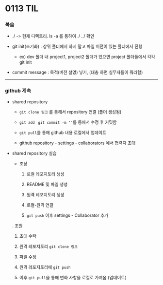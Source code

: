 # 0113 TIL

### 복습

- ./ -> 현재 디렉토리. ls -a 를 통하여 ./ ../ 확인

- git init(초기화) : 상위 폴더에서 하지 말고 파일 버전이 있는 폴더에서 진행
  
  - ex) dev 폴더 내 project1, project2 폴더가 있으면 project 폴더들에서 각각 git init

- commit message : 목적(버전 설명) 넣기,  (대충 하면 실무자들이 뭐라함)

---

### github 계속

- shared repository
  
  - `git clone 링크` 를 통해서 repository 연결 (폴더 생성됨)
  
  - `git add ` `git commit -m ''`를 통해서 수정 후 커밋함
  
  - `git pull`를 통해 github 내용 로컬에서 업데이트
  
  - github repository - settings - collaborators 에서 협력자 초대

- shared repository 실습
  
  - 조장
    
    1. 로컬 레포지토리 생성
    
    2. README 및 파일 생성
    
    3. 원격 레포지토리 생성
    
    4. 로컬-원격 연결
    
    5. `git push` 이후 settings - Collaborator 추가
  
  . 조원
    
    1. 초대 수락
    
    2. 원격 레포지토리 `git clone 링크`
    
    3. 파일 수정
    
    4. 원격 레포지토리에 `git push`
    
    5. 이후 `git pull`을 통해 변화 사항을 로컬로 가져옴 (업데이트)
